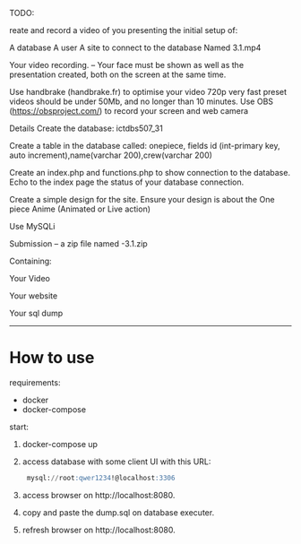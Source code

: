 TODO:

reate and record a video of you presenting the initial setup of:

A database
A user
A site to connect to the database
Named <your-name>3.1.mp4

Your video recording. – Your face must be shown as well as the presentation created, both on the screen at the same time.

Use handbrake (handbrake.fr) to optimise your video 720p very fast preset videos should be under 50Mb, and no longer than 10 minutes. Use OBS (https://obsproject.com/) to record your screen and web camera



Details
Create the database: ictdbs507_31

Create a table in the database called: onepiece, fields id (int-primary key, auto increment),name(varchar 200),crew(varchar 200)

Create an index.php and functions.php to show connection to the database. Echo to the index page the status of your database connection. 

Create a simple design for the site. Ensure your design is about the One piece Anime (Animated or Live action)

Use MySQLi 



Submission – a zip file named <your name>-3.1.zip

Containing:

Your Video

Your website

Your sql dump

------------------------------------------------------------

# How to use


requirements: 

* docker
* docker-compose


start: 

1. docker-compose up
2. access database with some client UI with this URL: 
   ``` sql
    mysql://root:qwer1234!@localhost:3306
   ```
3. access browser on http://localhost:8080.

4. copy and paste the dump.sql on database executer.

5. refresh browser on http://localhost:8080.